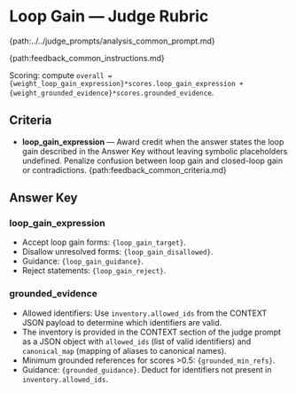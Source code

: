 # Loop Gain — Judge Rubric

{path:../../judge_prompts/analysis_common_prompt.md}

{path:feedback_common_instructions.md}

Scoring: compute `overall = {weight_loop_gain_expression}*scores.loop_gain_expression + {weight_grounded_evidence}*scores.grounded_evidence`.

## Criteria
- **loop_gain_expression** — Award credit when the answer states the loop gain described in the Answer Key without leaving symbolic placeholders undefined. Penalize confusion between loop gain and closed-loop gain or contradictions.
{path:feedback_common_criteria.md}

## Answer Key

### loop_gain_expression
- Accept loop gain forms: `{loop_gain_target}`.
- Disallow unresolved forms: `{loop_gain_disallowed}`.
- Guidance: `{loop_gain_guidance}`.
- Reject statements: `{loop_gain_reject}`.

### grounded_evidence
- Allowed identifiers: Use `inventory.allowed_ids` from the CONTEXT JSON payload to determine which identifiers are valid.
- The inventory is provided in the CONTEXT section of the judge prompt as a JSON object with `allowed_ids` (list of valid identifiers) and `canonical_map` (mapping of aliases to canonical names).
- Minimum grounded references for scores >0.5: `{grounded_min_refs}`.
- Guidance: `{grounded_guidance}`. Deduct for identifiers not present in `inventory.allowed_ids`.
